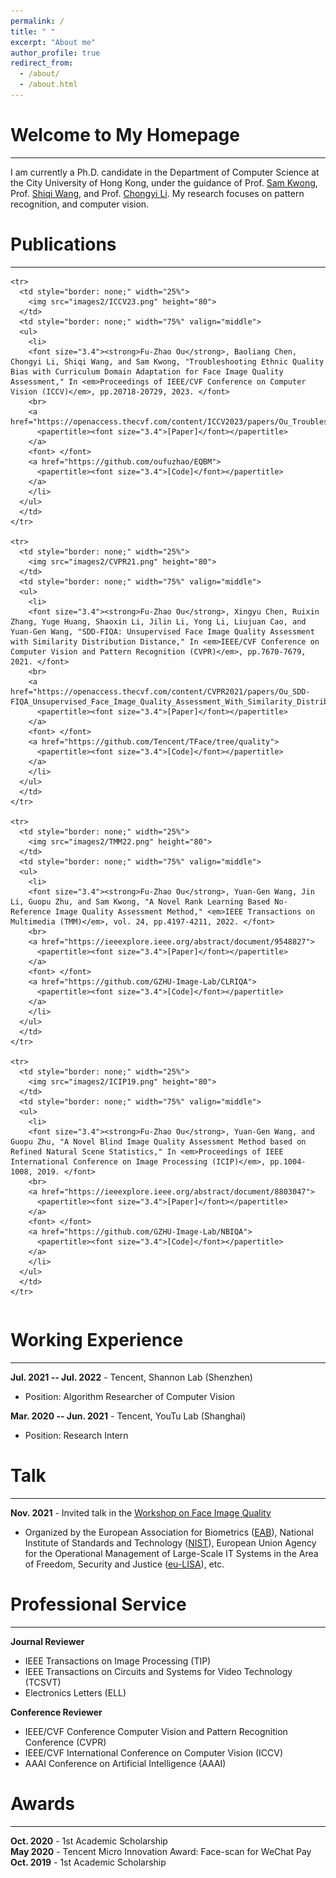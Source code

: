 ```yaml
---
permalink: /
title: " "
excerpt: "About me"
author_profile: true
redirect_from: 
  - /about/
  - /about.html
---
```



Welcome to My Homepage
======
------
I am currently a Ph.D. candidate in the Department of Computer Science at the City University of Hong Kong, under the guidance of Prof. [Sam Kwong](https://www.cityu.edu.hk/stfprofile/cssamk.htm), Prof. [Shiqi Wang](https://www.cs.cityu.edu.hk/~shiqwang/), and Prof. [Chongyi Li](https://li-chongyi.github.io/). My research focuses on pattern recognition, and computer vision.

Publications
======
------

<table style="border: none;">
  <tbody>

    <tr>
      <td style="border: none;" width="25%">
        <img src="images2/ICCV23.png" height="80">
      </td>
      <td style="border: none;" width="75%" valign="middle">
      <ul>
        <li>
        <font size="3.4"><strong>Fu-Zhao Ou</strong>, Baoliang Chen, Chongyi Li, Shiqi Wang, and Sam Kwong, "Troubleshooting Ethnic Quality Bias with Curriculum Domain Adaptation for Face Image Quality Assessment," In <em>Proceedings of IEEE/CVF Conference on Computer Vision (ICCV)</em>, pp.20718-20729, 2023. </font>
        <br>
        <a href="https://openaccess.thecvf.com/content/ICCV2023/papers/Ou_Troubleshooting_Ethnic_Quality_Bias_with_Curriculum_Domain_Adaptation_for_Face_ICCV_2023_paper.pdf">
          <papertitle><font size="3.4">[Paper]</font></papertitle>
        </a>
        <font> </font>
        <a href="https://github.com/oufuzhao/EQBM">
          <papertitle><font size="3.4">[Code]</font></papertitle>
        </a>
        </li>
      </ul>
      </td>
    </tr>
    
    <tr>
      <td style="border: none;" width="25%">
        <img src="images2/CVPR21.png" height="80">
      </td>
      <td style="border: none;" width="75%" valign="middle">
      <ul>
        <li>
        <font size="3.4"><strong>Fu-Zhao Ou</strong>, Xingyu Chen, Ruixin Zhang, Yuge Huang, Shaoxin Li, Jilin Li, Yong Li, Liujuan Cao, and Yuan-Gen Wang, "SDD-FIQA: Unsupervised Face Image Quality Assessment with Similarity Distribution Distance," In <em>IEEE/CVF Conference on Computer Vision and Pattern Recognition (CVPR)</em>, pp.7670-7679, 2021. </font>
        <br>
        <a href="https://openaccess.thecvf.com/content/CVPR2021/papers/Ou_SDD-FIQA_Unsupervised_Face_Image_Quality_Assessment_With_Similarity_Distribution_Distance_CVPR_2021_paper.pdf">
          <papertitle><font size="3.4">[Paper]</font></papertitle>
        </a>
        <font> </font>
        <a href="https://github.com/Tencent/TFace/tree/quality">
          <papertitle><font size="3.4">[Code]</font></papertitle>
        </a>
        </li>
      </ul>
      </td>
    </tr>
    
    <tr>
      <td style="border: none;" width="25%">
        <img src="images2/TMM22.png" height="80">
      </td>
      <td style="border: none;" width="75%" valign="middle">
      <ul>
        <li>
        <font size="3.4"><strong>Fu-Zhao Ou</strong>, Yuan-Gen Wang, Jin Li, Guopu Zhu, and Sam Kwong, "A Novel Rank Learning Based No-Reference Image Quality Assessment Method," <em>IEEE Transactions on Multimedia (TMM)</em>, vol. 24, pp.4197-4211, 2022. </font>
        <br>
        <a href="https://ieeexplore.ieee.org/abstract/document/9548827">
          <papertitle><font size="3.4">[Paper]</font></papertitle>
        </a>
        <font> </font>
        <a href="https://github.com/GZHU-Image-Lab/CLRIQA">
          <papertitle><font size="3.4">[Code]</font></papertitle>
        </a>
        </li>
      </ul>
      </td>
    </tr>
    
    <tr>
      <td style="border: none;" width="25%">
        <img src="images2/ICIP19.png" height="80">
      </td>
      <td style="border: none;" width="75%" valign="middle">
      <ul>
        <li>
        <font size="3.4"><strong>Fu-Zhao Ou</strong>, Yuan-Gen Wang, and Guopu Zhu, "A Novel Blind Image Quality Assessment Method based on Refined Natural Scene Statistics," In <em>Proceedings of IEEE International Conference on Image Processing (ICIP)</em>, pp.1004-1008, 2019. </font>
        <br>
        <a href="https://ieeexplore.ieee.org/abstract/document/8803047">
          <papertitle><font size="3.4">[Paper]</font></papertitle>
        </a>
        <font> </font>
        <a href="https://github.com/GZHU-Image-Lab/NBIQA">
          <papertitle><font size="3.4">[Code]</font></papertitle>
        </a>
        </li>
      </ul>
      </td>
    </tr>

  </tbody>
</table>

Working Experience
======
------
**Jul. 2021 -- Jul. 2022** -
Tencent, Shannon Lab (Shenzhen)  <br>
- Position: Algorithm Researcher of Computer Vision

**Mar. 2020 -- Jun. 2021** -
Tencent, YouTu Lab (Shanghai)  <br>
- Position: Research Intern

Talk
======
------
**Nov. 2021** -
Invited talk in the [Workshop on Face Image Quality](https://eab.org/events/program/261)  <br>
- Organized by the European Association for Biometrics ([EAB](https://eab.org/)), National Institute of Standards and Technology ([NIST](https://www.nist.gov/)), European Union Agency for the Operational Management of Large-Scale IT Systems in the Area of Freedom, Security and Justice ([eu-LISA](https://www.eulisa.europa.eu/)), etc.

Professional Service
======
------
**Journal Reviewer**  <br>
- IEEE Transactions on Image Processing (TIP) <br>
- IEEE Transactions on Circuits and Systems for Video Technology (TCSVT) <br>
- Electronics Letters (ELL)

**Conference Reviewer**  <br>
- IEEE/CVF Conference Computer Vision and Pattern Recognition Conference (CVPR) <br>
- IEEE/CVF International Conference on Computer Vision (ICCV) <br>
- AAAI Conference on Artificial Intelligence (AAAI)


Awards
======
------
**Oct. 2020** -
1st Academic Scholarship <br>
**May 2020** -
Tencent Micro Innovation Award: Face-scan for WeChat Pay <br>
**Oct. 2019** -
1st Academic Scholarship


